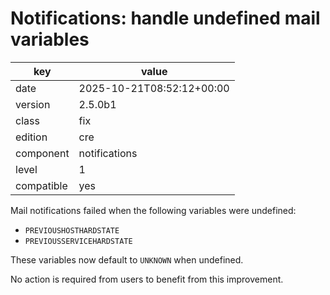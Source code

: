 [//]: # (werk v2)
# Notifications: handle undefined mail variables

key        | value
---------- | ---
date       | 2025-10-21T08:52:12+00:00
version    | 2.5.0b1
class      | fix
edition    | cre
component  | notifications
level      | 1
compatible | yes

Mail notifications failed when the following variables were undefined:

  - `PREVIOUSHOSTHARDSTATE`
  - `PREVIOUSSERVICEHARDSTATE`

These variables now default to `UNKNOWN` when undefined.

No action is required from users to benefit from this improvement.
